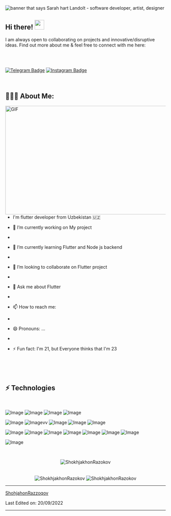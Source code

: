 
<img src="https://github.com/ShokhjakhonRazokov/ShokhjakhonRazokov/blob/main/Black%20Minimal%20Motivation%20Quote%20LinkedIn%20Banner.png" alt="banner that says Sarah hart Landolt - software developer, artist, designer">

## Hi there! <img src="https://raw.githubusercontent.com/aemmadi/aemmadi/master/wave.gif" width="30px">

I am always open to collaborating on projects and innovative/disruptive ideas. Find out more about me & feel free to connect with me here:

<br/>

<br/>

[![Telegram Badge](https://img.shields.io/badge/Shohjahon-2CA5E0?style=flat-square&logo=telegram&logoColor=white&link=https://t.me/abdulloh2939)](https://t.me/abdulloh2939) 
[![Instagram Badge](https://img.shields.io/badge/-@razokov___-D7008A?style=flat-square&labelColor=D7008A&logo=Instagram&logoColor=white&link=https://www.instagram.com/razokov___/)](https://www.instagram.com/razokov___/)

<br/>

<h2 align="left">👨🏻‍💻 About Me:</h2>

<img align="right" alt="GIF" src="https://raw.githubusercontent.com/abhisheknaiidu/abhisheknaiidu/master/code.gif" width="550" height="340" />

<br/>

- I'm flutter developer from Uzbekistan 🇺🇿</h3>

- 🔭 I’m currently working on My project
- 
- 🌱 I’m currently learning Flutter and Node js backend
- 
- 👯 I’m looking to collaborate on Flutter project
- 
- 💬 Ask me about Flutter
- 
- 📫 How to reach me: 
- 
- 😄 Pronouns: …
- 
- ⚡ Fun fact: I'm 21, but Everyone thinks that I'm 23


<br/>
<br/>
<br/>

## ⚡ Technologies

<br/>

![Image](https://img.shields.io/badge/Flutter-0078D4.svg?&style=for-the-badge&logo=flutter&logoColor=white)
![Image](https://img.shields.io/badge/Dart-0175C2?style=for-the-badge&logo=dart&logoColor=white)
![Image](https://img.shields.io/badge/Python-FFD43B?style=for-the-badge&logo=python&logoColor=blue)
![Image](https://img.shields.io/badge/C-00599C?style=for-the-badge&logo=c&logoColor=white)

![Image](https://img.shields.io/badge/Postman-FF6C37?style=for-the-badge&logo=Postman&logoColor=white)
![Image](https://img.shields.io/badge/MySQL-00000F?style=for-the-badge&logo=mysql&logoColor=white)vv
![Image](https://img.shields.io/badge/GitHub-100000?style=for-the-badge&logo=github&logoColor=white)
![Image](https://img.shields.io/badge/Figma-F24E1E?style=for-the-badge&logo=figma&logoColor=white)
![Image](https://img.shields.io/badge/anaconda-42B029.svg?&style=for-the-badge&logo=anaconda&logoColor=white)

![Image](https://img.shields.io/badge/PyCharm-000000.svg?&style=for-the-badge&logo=PyCharm&logoColor=white)
![Image](https://img.shields.io/badge/Ubuntu-E95420?style=for-the-badge&logo=ubuntu&logoColor=white)
![Image](https://img.shields.io/badge/Windows-0078D6?style=for-the-badge&logo=windows&logoColor=white)
![Image](https://img.shields.io/badge/Android_Studio-3DDC84?style=for-the-badge&logo=android-studio&logoColor=white)
![Image](https://img.shields.io/badge/VSCode-0078D4?style=for-the-badge&logo=visual%20studio%20code&logoColor=white)
![Image](https://img.shields.io/badge/Linux-FCC624?style=for-the-badge&logo=linux&logoColor=black)
![Image](https://img.shields.io/badge/Ubuntu-E95420?style=for-the-badge&logo=ubuntu&logoColor=white)



![Image](https://img.shields.io/badge/Ubuntu-E95420?style=for-the-badge&logo=ubuntu&logoColor=white) 

  <br>



<p align="center"> <img src="https://github-readme-stats.vercel.app/api/top-langs?username=ShokhjakhonRazokov&show_icons=true&theme=radical" alt="ShokhjakhonRazokov" />

 <br>
 <br>
 <br>

<img src="https://github-readme-stats.vercel.app/api?username=ShokhjakhonRazokov&show_icons=true&theme=radical" alt="ShokhjakhonRazokov" />
  
<img src="https://github-readme-streak-stats.herokuapp.com/?user=ShokhjakhonRazokov&theme=dark" alt="ShokhjakhonRazokov" />
  



------

[ShohjahonRazzoqov](https://github.com/ShokhjakhonRazokov)

Last Edited on: 20/09/2022


------
